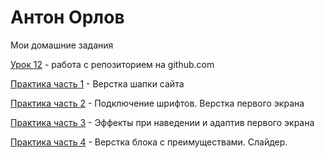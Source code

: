 # Антон Орлов
Мои домашние задания


[Урок 12](https://fogelo.github.io/project7/src/) - работа с репозиторием на github.com

[Практика часть 1](https://fogelo.github.io/ProjectPractice1/src/) - Верстка шапки сайта

[Практика часть 2](https://fogelo.github.io/ProjectPractice2/src/) - Подключение шрифтов. Верстка первого экрана

[Практика часть 3](https://fogelo.github.io/ProjectPractice3/src/) - Эффекты при наведении и адаптив первого экрана

[Практика часть 4](https://fogelo.github.io/ProjectPractice1/src/) - Верстка блока с преимуществами. Слайдер.
